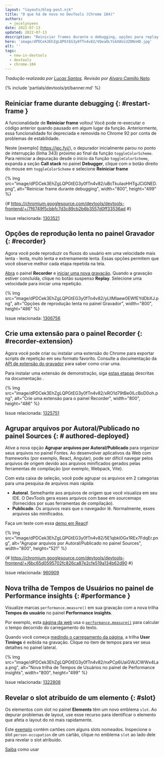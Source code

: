 ```yaml
---
layout: "layouts/blog-post.njk"
title: "O que há de novo no DevTools (Chrome 104)"
authors:
  - jecelynyeen
date: 2022-07-13
updated: 2022-07-13
description: "Reiniciar frames durante o debugging, opções para replay lento no painel de gravação e mais!"
hero: 'image/dPDCek3EhZgLQPGtEG3y0fTn4v82/VQeaOLYsbXAUiUZ0NnHD.jpg'
alt: ''
tags:
  - new-in-devtools
  - devtools
  - chrome-104
---
```


*Tradução realizada por [Lucas Santos](https://lsantos.dev). Revisão por [Alvaro Camillo Neto](https://www.linkedin.com/in/alvarocamillont/).*

{% include 'partials/devtools/pt/banner.md' %}

<!-- start: translation instructions -->
<!-- + 1. Remove the "draft: true" tag above when submitting PR -->
<!-- + 2. Provide translations under each of the English commented original content -->
<!-- + 3. Translate the "description" tag above -->
<!-- + 4. Translate all the <img> alt text -->
<!-- + 5. Update the whats-new.md file -->

<!-- ## Restart frame during debugging {: #restart-frame } -->
## Reiniciar frame durante debugging {: #restart-frame }

<!-- The **Restart frame** feature is back! You can re-run the preceding code when paused somewhere in a function. Previously, this feature was deprecated and removed in Chrome 92 due to stability issues.  -->
A funcionalidade de **Reiniciar frame** voltou! Você pode re-executar o código anterior quando pausado em algum lugar da função. Anteriormente, essa funcionalidade foi depreciada e removida no Chrome 92 por conta de problemas de estabilidade.

<!-- In this [example](https://jec.fyi/), the debugger initially paused at the breakpoint (line 343) near the end of the `toggleColorScheme` function. To restart the debugging from the beginning of the `toggleColorScheme` function, expand the **Call stack** section in the **Debugger** pane, right click on `toggleColorScheme` and select **Restart frame**.  -->
Neste [exemplo] (https://jec.fyi/), o depurador inicialmente parou no ponto de interrupção (linha 343) próximo ao final da função `toggleColorScheme`. Para reiniciar a depuração desde o início da função `toggleColorScheme`, expanda a seção **Call stack** no painel **Debugger**, clique com o botão direito do mouse em `toggleColorScheme` e selecione **Reiniciar frame**

{% Img src="image/dPDCek3EhZgLQPGtEG3y0fTn4v82/uBcTkuIaoHHTgJCiGNED.png", alt="Reiniciar frame durante debugging", width="800", height="499" %}

{# https://chromium.googlesource.com/devtools/devtools-frontend/+/7f6749f5cbbfc7d3c89cb2b6b3557d0ff33536ad #}

Issue relacionada: [1303521](https://crbug.com/1303521)


<!-- ## Slow replay options in the Recorder panel {: #recorder } -->
## Opções de reprodução lenta no painel Gravador {: #recorder}

<!-- You can now replay user flows at a slower speed — slow, very slow, and extremely slow. These options let you better observe each step replay on screen. -->
Agora você pode reproduzir os fluxos do usuário em uma velocidade mais lenta - lenta, muito lenta e extremamente lenta. Essas opções permitem que você observe melhor cada etapa repetida na tela.

<!-- [Open](/docs/devtools/recorder/#open) the **Recorder** panel and [start a new recording](/docs/devtools/recorder/#record). Once the recording is done, click on the **Replay** dropdown button. Select a speed to start a replay. -->
[Abra](/docs/devtools/recorder/#open) o painel **Recorder** e [iniciar uma nova gravação](/docs/devtools/recorder/#record). Quando a gravação estiver concluída, clique no botão suspenso **Replay**. Selecione uma velocidade para iniciar uma repetição.

{% Img src="image/dPDCek3EhZgLQPGtEG3y0fTn4v82/yLIIMlaew0EWfEYdDbXJ.png", alt="Opções de reprodução lenta no painel Gravador", width="800", height="486" %}

Issue relacionada: [1306756](https://crbug.com/1306756)


<!-- ## Build an extension for the Recorder panel {: #recorder-extension } -->
## Crie uma extensão para o painel Recorder {: #recorder-extension}

<!-- You can now build or install a Chrome extension to export replay scripts in your favorite format. See [Recorder extension API](/docs/extensions/reference/devtools_recorder/) documentation to learn how to build one. -->
Agora você pode criar ou instalar uma extensão do Chrome para exportar scripts de repetição em seu formato favorito. Consulte a documentação da [API de extensão do gravador](/docs/extensions/reference/devtools_recorder/) para saber como criar uma.

<!-- To install a demo extension, follow [these steps](https://github.com/puppeteer/replay#create-a-chrome-extension-for-recorder-available-from-chrome-104-onwards) outlined in the documentation.  -->
Para instalar uma extensão de demonstração, siga [estas etapas](https://github.com/puppeteer/replay#create-a-chrome-extension-for-recorder-available-from-chrome-104-onwards) descritas na documentação .

{% Img src="image/dPDCek3EhZgLQPGtEG3y0fTn4v82/xRO1d79tBe0ILcBoD0oh.png", alt="Crie uma extensão para o painel Recorder", width="800", height="486" %}

Issue relacionada: [1325751](https://crbug.com/1325751)


<!-- ## Group files by Authored / Deployed in the Sources panel {: #authored-deployed } -->
## Agrupar arquivos por Autoral/Publicado no painel Sources {: # authored-deployed}

<!-- Enable the new **Group files by Authored / Deployed** option to organize your files in the Sources panel. When developing web applications with frameworks (for example, React, Angular), it can be difficult to navigate the source files due to the minified files generated by the build tools (for example, Webpack, Vite).  -->
Ative a nova opção **Agrupar arquivos por Autoral/Publicado** para organizar seus arquivos no painel Fontes. Ao desenvolver aplicativos da Web com frameworks (por exemplo, React, Angular), pode ser difícil navegar pelos arquivos de origem devido aos arquivos minificados gerados pelas ferramentas de compilação (por exemplo, Webpack, Vite).

<!-- With this checkbox, you can group files into 2 categories for quicker file search: -->
Com esta caixa de seleção, você pode agrupar os arquivos em 2 categorias para uma pesquisa de arquivos mais rápida:

<!-- - **Authored**. Similar to the source files you view in your IDE. DevTools generates these files based on sourcemaps (provided by your build tools).
- **Deployed**. The actual files that the browser reads. Usually these files are minified. -->
- **Autoral**. Semelhante aos arquivos de origem que você visualiza em seu IDE. O DevTools gera esses arquivos com base em sourcemaps (fornecidos por suas ferramentas de compilação).
- **Publicado**. Os arquivos reais que o navegador lê. Normalmente, esses arquivos são minificados.

<!-- Try it yourself with this [React demo](https://reactjs.org/)! -->
Faça um teste com essa [demo em React](https://reactjs.org/)!

{% Img src="image/dPDCek3EhZgLQPGtEG3y0fTn4v82/5E1qbkl0Gx1REx7FdqEr.png", alt="Agrupar arquivos por Autoral/Publicado no painel Sources", width="800", height="521" %}

{# https://chromium.googlesource.com/devtools/devtools-frontend/+/6bc65d0595702fc826ca87e2cfe519a134b62d90 #}
 
Issue relacionada: [960909](https://crbug.com/960909)


<!-- ## New User Timings track in the Performance insights panel {: #performance } -->
## Nova trilha de Tempos de Usuários no painel de Performance insights {: #performance }

<!-- Visualize `performance.measure()` marks in your recording with the new **User Timings** track in the **Performance insights** panel. -->
Visualize marcas `performance.measure()` em sua gravação com a nova trilha **Tempos do usuário** no painel **Performance insights**.

<!-- For example, this [web page](https://jec.fyi/demo/perf-measure) uses the [`performance.measure()`](https://web.dev/usertiming/#calculating-measurements-with-measure()) method to calculate the elapsed time of text loading. -->
Por exemplo, esta [página da web](https://jec.fyi/demo/perf-measure) usa o [`performance.measure()`](https://web.dev/usertiming/#calculating-measurements-with-measure()) para calcular o tempo decorrido do carregamento do texto.

<!-- When you start [measuring the page load](/docs/devtools/performance-insights/#record), the **User Timings** track shows in the recording. Click on the timings item to view its details on the side pane. -->
Quando você começa [medindo o carregamento da página](/docs/devtools/performance-insights/#record), a trilha **User Timings** é exibida na gravação. Clique no item de tempos para ver seus detalhes no painel lateral.

{% Img src="image/dPDCek3EhZgLQPGtEG3y0fTn4v82/nxPCp6UaiGWJCWWx4Laa.png", alt="Nova trilha de Tempos de Usuários no painel de Performance insights", width="800", height="499" %}

Issue relacionada: [1322808](https://crbug.com/1322808)

 
<!-- ## Reveal assigned slot of an element {: #slot } -->
## Revelar o slot atribuído de um elemento {: #slot}

<!-- Slotted elements in the **Elements** panel have a new `slot` badge. When debugging layout issues, use this feature to identify the element which affects the node's layout quicker.  -->
Os elementos com slot no painel **Elements** têm um novo emblema `slot`. Ao depurar problemas de layout, use esse recurso para identificar o elemento que afeta o layout do nó mais rapidamente.

<!-- This [example](https://mdn.github.io/web-components-examples/slotted-pseudo-element/) contains cards with a few named slots. Inspect the `person-occupation` slot of a card, click the `slot` badge next to it to reveal its assigned slot. -->
Este [exemplo](https://mdn.github.io/web-components-examples/slotted-pseudo-element/) contém cartões com alguns slots nomeados. Inspecione o slot `person-occupation` de um cartão, clique no emblema `slot` ao lado dele para revelar o slot atribuído.

<!-- [Learn](https://developer.mozilla.org/docs/Web/Web_Components/Using_templates_and_slots) how to use [<template>](https://developer.mozilla.org/docs/Web/HTML/Element/template) and [<slot>](https://developer.mozilla.org/docs/Web/HTML/Element/slot) elements to create a flexible template that can then be used to populate the shadow DOM of a web component. -->
[Saiba](https://developer.mozilla.org/docs/Web/Web_Components/Using_templates_and_slots) como usar [<template>](https://developer.mozilla.org/docs/Web/HTML/Element/template) e [<slot>](https://developer.mozilla.org/docs/Web/HTML/Element/slot) para criar um modelo flexível que pode ser usado para preencher o shadow DOM de um componente da web.
  
{% Img src="image/dPDCek3EhZgLQPGtEG3y0fTn4v82/7uQGHp9WoMCG1RIAkgIF.png", alt="Revelar o slot atribuído de um elemento", width="800", height="486" %}

{# https://chromium.googlesource.com/devtools/devtools-frontend/+/164e238dabefc08018318a981131eedf2e81736b #}

Issue relacionada: [1018906](https://crbug.com/1018906)


<!-- ## Simulate hardware concurrency for Performance recordings {: #simulate } -->
## Simular a concorrência de hardware para gravações de desempenho {: #simulate}

<!-- The new **Hardware concurrency** setting in the **Performance** panel allows developers to configure the value reported by `navigator.hardwareConcurrency`. -->
 A nova configuração **Concorrência de hardware** no painel **Desempenho** permite que os desenvolvedores configurem o valor relatado por `navigator.hardwareConcurrency`.
  
<!-- Some applications use `navigator.hardwareConcurrency` to control the degree of parallelism of their application, for example, to control Emscripten pthread pool size. With this feature, developers can test their application performance with different core counts. -->
Alguns aplicativos usam `navigator.hardwareConcurrency` para controlar o grau de paralelismo de seu aplicativo, por exemplo, para controlar o tamanho do pool de pthreads do Emscripten. Com esse recurso, os desenvolvedores podem testar o desempenho de seus aplicativos com diferentes contagens de núcleos.
  
{% Img src="image/dPDCek3EhZgLQPGtEG3y0fTn4v82/PyykGRv29FZbBKJAwWOW.png", alt="Simular a concorrência de hardware para gravações de desempenho", width="800", height="536" %}

{# https://chromium.googlesource.com/devtools/devtools-frontend/+/b26de259d74a45e700d989ad9178c5e3a8b73145 #}
 
Issue relacionada: [1297439](https://crbug.com/1297439)


<!-- ## Preview non-color value when autocompleting CSS variables {: #css-var } -->
## Visualize valores de non-color ao preencher automaticamente as variáveis CSS {: # css-var}
  
<!-- When autocompleting CSS variables, DevTools now populates the non-color variable with a meaningful value so that you can preview what kind of change the value will have on the node. -->
Ao preencher automaticamente as variáveis CSS, o DevTools agora preenche a variável non-color com um valor significativo para que você possa visualizar que tipo de alteração o valor terá no nó.
  
{% Img src="image/dPDCek3EhZgLQPGtEG3y0fTn4v82/V4slwNtX9HwLPdAyr8JF.png", alt="Visualize valores de non-color ao preencher automaticamente as variáveis CSS", width="800", height="431" %}

{# https://chromium.googlesource.com/devtools/devtools-frontend/+/977cc58cb5654a2b68142ef8ac1b3f9ac2822694 #}

Issue relacionada: [1285091](https://crbug.com/1285091)

        
<!-- ## Identify blocking frames in the Back/forward cache pane {: #bfcache } -->
## Identifique os quadros de bloqueio no painel de Back/forward cache {: #bfcache}
  
<!-- The [Back/forward cache](/docs/devtools/application/back-forward-cache/) pane in the **Application** panel has new **frames** section to help you identify blocking frames that may be preventing the page from being eligible for bfcache. -->
O painel [Back/forward cache](/docs/devtools/application/back-forward-cache/) no painel **Application** tem uma nova seção **frames** para te ajudar a identificar os frames que podem estar impedindo a página de ser elegível para bfcache.
  
{% Img src="image/dPDCek3EhZgLQPGtEG3y0fTn4v82/UaRYEoYYoXhjSIn9seYK.png", alt="Identifique os quadros de bloqueio no painel de Back/forward cache", width="800", height="486" %}
 
{# https://chromium.googlesource.com/devtools/devtools-frontend/+/897799b24fff0639d483111dd2d957288ba2bd06 #}
 
Issue relacionada: [1288158](https://crbug.com/1288158) 
 
 
<!-- ## Improved autocomplete suggestions for JavaScript objects {: #autocomplete } -->
## Sugestões de preenchimento automático aprimoradas para objetos JavaScript {: #autocomplete}
  
<!-- The the autocompletion for JavaScript object properties now display based on this order: -->
O preenchimento automático das propriedades do objeto JavaScript agora é exibido com base nesta ordem:
  
<!-- 1. Own enumerable properties
2. Own non-enumerable properties
3. Inherited enumerable properties
4. Inherited non-enumerable properties -->
1. Propriedades enumeráveis próprias
2. Propriedades não enumeráveis próprias
3. Propriedades enumeráveis herdadas
4. Propriedades não enumeráveis herdadas
  
<!-- Previously, developers found it harder to find relevant properties because the suggestion only favored own properties over inherited properties, and all inherited properties were given equal priority. -->
Anteriormente, os devs achavam mais difícil encontrar propriedades relevantes porque a sugestão só favorecia propriedades próprias sobre propriedades herdadas, e todas as propriedades herdadas recebiam a mesma prioridade.
  
{% Img src="image/dPDCek3EhZgLQPGtEG3y0fTn4v82/IvFTcOWrBOTTMRHqn8u4.png", alt="Sugestões de preenchimento automático aprimoradas para objetos JavaScript", width="800", height="563" %}

{# https://chromium.googlesource.com/devtools/devtools-frontend/+/cee5205ae93c95b1dce49e220b9ebfa8c998d5a6 #}
 
Issue relacionada: [1299241](https://crbug.com/1299241)

 
<!-- ## Sourcemaps improvements {: #sourcemaps } -->
## Melhorias em sourcemaps {: #sourcemaps }
  
<!-- Here are a few fixes on sourcemaps to improve the overall debugging experience: -->
Aqui estão algumas melhorias em sourcemaps que melhoram a experiência de debugging no geral:

<!-- - Breakpoints now work in inline `<script>` with sourceURL annotations. -->
- Breakpoints agora funcionam em tags `<script>` inline com anotações sourceURL
<!-- - The debugger now resolves block scoped variables in the **Scope** view with source maps. -->
- O debugger agora resolve variáveis com escopo de bloco na visualização **Escopo** com sourcemaps.
  {% Img src="image/dPDCek3EhZgLQPGtEG3y0fTn4v82/gv9cGnDMF7OVlXPWntII.png", alt="Resolução de variáveis em escopo de bloco", width="800", height="532" %}
<!-- - The debugger now resolves variables in arrow functions in the **Scope** view with source maps. -->
- O depurador agora resolve variáveis em arrow functions na visualização **Escopo** com sourcemaps.
  {% Img src="image/dPDCek3EhZgLQPGtEG3y0fTn4v82/CZk0xjwMQAqknkW5G4Xf.png", alt="Resolução de variáveis em arrow functions", width="800", height="479" %}

Issues relacionadas: [1329113](https://crbug.com/1329113), [1322115](https://crbug.com/1322115)
 
 
<!-- ## Miscellaneous highlights {: #misc } -->
## Outras mudanças {: #misc }
 
<!-- These are some noteworthy fixes in this release: -->
Estas são algumas correções dignas de nota nesta versão:
  
<!-- - Fixed the **Auto-completion** setting for the **Sources** panel. Previously, the auto-complete always on even the setting is disabled. ([1323286](https://crbug.com/1323286)) -->
- Corrigida a configuração **Auto-completar** para o painel **Fontes**. Anteriormente, o preenchimento automático sempre ativado, mesmo que a configuração estivesse desabilitada. ([1323286](https://crbug.com/1323286))
<!-- - Updated the **Manifest** tab in the **Application** panel to parse the latest color scheme format. ([1318305](https://crbug.com/1318305)) -->
- Atualizada a guia **Manifesto** no painel **Aplicativo** para analisar o formato de esquema de cores mais recente. ([1318305](https://crbug.com/1318305))
<!-- - Improved the suggestions for the `<script async>` rendering blocking issues in the **Performance insights** panel. Previously,  DevTools suggested to `add async attribute to the script tag` even though the script is already marked as async. ([1334096](https://crbug.com/1334096)) -->
- Melhorias nas sugestões para os problemas de bloqueio de renderização `<script async>` no painel **Percepções de desempenho**. Anteriormente, o DevTools sugeria `adicionar atributo assíncrono à tag do script` mesmo que o script já estivesse marcado como assíncrono. ([1334096](https://crbug.com/1334096))
<!-- - The **Performance insights** panel now detects iframes as potential causes for layout shifts. You can view the iframe details in the **Details** pane. ([1328873](https://crbug.com/1328873)) -->
- O painel **Performance insights** agora detecta iframes como possíveis causas para mudanças de layout. Você pode visualizar os detalhes do iframe no painel **Detalhes**. ([1328873](https://crbug.com/1328873))
<!-- - When [open file](/docs/devtools/resources/#open) in the **Command menu**, the authored files (files generated by sourcemaps) are now ranked higher so they appear above similarly named deployed scripts. ([1312929](https://crbug.com/1312929))  -->
- Quando [abrir um arquivo](/docs/devtools/resources/#open) no **Menu Command**, os arquivos de autoria (arquivos gerados por sourcemaps) agora são classificados mais no alto para que apareçam acima de scripts publicados com nomes semelhantes. ([1312929](https://crbug.com/1312929))
  
{% include 'partials/devtools/pt/reach-out.md' %}
{% include 'partials/devtools/pt/whats-new.md' %}
